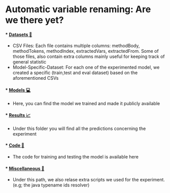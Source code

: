 # Automatic variable renaming: Are we there yet?


#### *  <a href="https://drive.google.com/file/d/1N99abktSt9uwEY75pHnI2wYrhkyBO331/view?usp=sharing">Datasets :paperclip:</a>
  - CSV Files: Each file contains multiple columns: methodBody, methodTokens, methodIndex, extractedVars, extractedFrom. Some of those files, also contain extra columns mainly useful for keeping track of general statistic
  - Model-Specific-Dataset: For each one of the experimented model, we created a specific (train,test and eval dataset) based on the aforementioned CSVs
#### * <a href="https://drive.google.com/file/d/1GN6MGcw9tocPKQBMlhiMyljg2DAD-4dz/view?usp=sharing">Models :computer:</a>
  - Here, you can find the model we trained and made it publicly available

#### * <a href="https://drive.google.com/file/d/1VSOACWetPmoEvr53jq5QrZJmswJ-kzIC/view?usp=sharing">Results :chart_with_upwards_trend:</a>
  - Under this folder you will find all the predictions concerning the experiment

#### * <a href="https://github.com/variable-renaming/automatic-variable-renaming/tree/main/Code/Models">Code :ledger:</a>
  - The code for training and testing the model is available here
  
#### * <a href="https://github.com/variable-renaming/automatic-variable-renaming/tree/main/Code/Miscellaneous">Miscellaneous :closed_book:</a>
  - Under this path, we also relase extra scripts we used for the experiment. (e.g; the java typename ids resolver)

